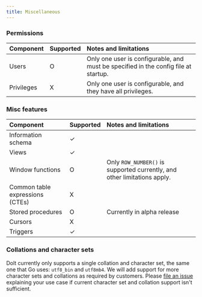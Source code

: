 ```yaml
---
title: Miscellaneous
---
```


### Permissions

| Component | Supported | Notes and limitations |
| :--- | :--- | :--- |
| Users | O | Only one user is configurable, and must be specified in the config file at startup. |
| Privileges | X | Only one user is configurable, and they have all privileges. |

### Misc features

| Component | Supported | Notes and limitations |
| :--- | :--- | :--- |
| Information schema | ✓ |  |
| Views | ✓ |  |
| Window functions | O | Only `ROW_NUMBER()` is supported currently, and other limitations apply. |
| Common table expressions \(CTEs\) | X |  |
| Stored procedures | O | Currently in alpha release |
| Cursors | X |  |
| Triggers | ✓ |  |

### Collations and character sets

Dolt currently only supports a single collation and character set, the
same one that Go uses: `utf8_bin` and `utf8mb4`. We will add support
for more character sets and collations as required by
customers. Please [file an
issue](https://github.com/dolthub/dolt/issues) explaining your use
case if current character set and collation support isn't sufficient.
